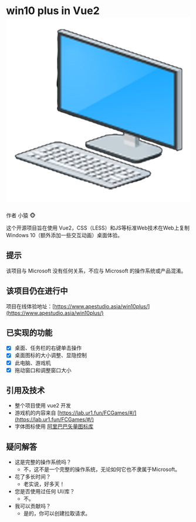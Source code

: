 # win10 plus in Vue2 ![alt 本地图片](./src/assets/application/cdn.png)

作者    小猿 :monkey_face:   

这个开源项目旨在使用 Vue2，CSS（LESS）和JS等标准Web技术在Web上复制Windows 10（额外添加一些交互动画）桌面体验。

## 提示

该项目与 Microsoft 没有任何关系，不应与 Microsoft 的操作系统或产品混淆。

## 该项目仍在进行中

项目在线体验地址：[https://www.apestudio.asia/win10plus/](https://www.apestudio.asia/win10plus/)

## 已实现的功能

- [x] 桌面、任务栏的右键单击操作
- [x] 桌面图标的大小调整、显隐控制
- [x] 此电脑、游戏机
- [x] 拖动窗口和调整窗口大小

## 引用及技术

* 整个项目使用 vue2 开发
* 游戏机的内容来自 [https://lab.ur1.fun/FCGames/#/](https://lab.ur1.fun/FCGames/#/)
* 字体图标使用 [阿里巴巴矢量图标库](https://www.iconfont.cn/)

## 疑问解答

* 这是完整的操作系统吗？
	* 不，这不是一个完整的操作系统，无论如何它也不隶属于Microsoft。
* 花了多长时间？
	* 老实说，好多天！
* 您是否使用过任何 UI/库？
	* 不。
* 我可以贡献吗？
	* 是的，你可以创建拉取请求。
